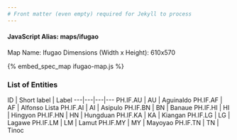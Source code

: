 ```yaml
---
# Front matter (even empty) required for Jekyll to process
---
```


#### JavaScript Alias: maps/ifugao

Map Name: Ifugao
Dimensions (Width x Height): 610x570



{% embed_spec_map ifugao-map.js %}

### List of Entities

ID | Short label | Label
---|---|---|---
PH.IF.AU | AU | Aguinaldo
PH.IF.AF | AF | Alfonso Lista
PH.IF.AI | AI | Asipulo
PH.IF.BN | BN | Banaue
PH.IF.HI | HI | Hingyon
PH.IF.HN | HN | Hungduan
PH.IF.KA | KA | Kiangan
PH.IF.LG | LG | Lagawe
PH.IF.LM | LM | Lamut
PH.IF.MY | MY | Mayoyao
PH.IF.TN | TN | Tinoc